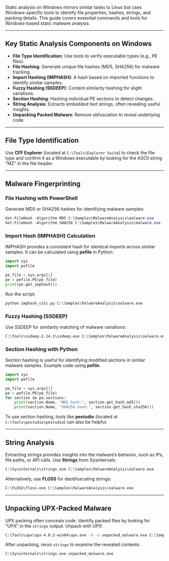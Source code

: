 Static analysis on Windows mirrors similar tasks to Linux but uses Windows-specific tools to identify file properties, hashes, strings, and packing details. This guide covers essential commands and tools for Windows-based static malware analysis.

---

## Key Static Analysis Components on Windows

- **File Type Identification**: Use tools to verify executable types (e.g., PE files).
- **File Hashing**: Generate unique file hashes (MD5, SHA256) for malware tracking.
- **Import Hashing (IMPHASH)**: A hash based on imported functions to identify similar samples.
- **Fuzzy Hashing (SSDEEP)**: Content similarity hashing for slight variations.
- **Section Hashing**: Hashing individual PE sections to detect changes.
- **String Analysis**: Extracts embedded text strings, often revealing useful insights.
- **Unpacking Packed Malware**: Remove obfuscation to reveal underlying code.

---

## File Type Identification

Use **CFF Explorer** (located at `C:\Tools\Explorer Suite`) to check the file type and confirm it as a Windows executable by looking for the ASCII string "MZ" in the file header.

---

## Malware Fingerprinting

### File Hashing with PowerShell

Generate MD5 or SHA256 hashes for identifying malware samples:

```powershell
Get-FileHash -Algorithm MD5 C:\Samples\MalwareAnalysis\malware.exe
Get-FileHash -Algorithm SHA256 C:\Samples\MalwareAnalysis\malware.exe
```

### Import Hash (IMPHASH) Calculation

IMPHASH provides a consistent hash for identical imports across similar samples. It can be calculated using **pefile** in Python:

```python
import sys
import pefile

pe_file = sys.argv[1]
pe = pefile.PE(pe_file)
print(pe.get_imphash())
```

Run the script:

```bash
python imphash_calc.py C:\Samples\MalwareAnalysis\malware.exe
```

### Fuzzy Hashing (SSDEEP)

Use SSDEEP for similarity matching of malware variations:

```bash
C:\Tools\ssdeep-2.14.1\ssdeep.exe C:\Samples\MalwareAnalysis\malware.exe
```

### Section Hashing with Python

Section hashing is useful for identifying modified sections in similar malware samples. Example code using **pefile**:

```python
import sys
import pefile

pe_file = sys.argv[1]
pe = pefile.PE(pe_file)
for section in pe.sections:
    print(section.Name, "MD5 hash:", section.get_hash_md5())
    print(section.Name, "SHA256 hash:", section.get_hash_sha256())
```

To use section hashing, tools like **pestudio** (located at `C:\Tools\pestudio\pestudio`) can also be helpful.

---

## String Analysis

Extracting strings provides insights into the malware’s behavior, such as IPs, file paths, or API calls. Use **Strings** from Sysinternals:

```bash
C:\Sysinternals\strings.exe C:\Samples\MalwareAnalysis\malware.exe
```

Alternatively, use **FLOSS** for deobfuscating strings:

```bash
C:\FLOSS\floss.exe C:\Samples\MalwareAnalysis\malware.exe
```

---

## Unpacking UPX-Packed Malware

UPX packing often conceals code. Identify packed files by looking for "UPX" in the `strings` output. Unpack with UPX:

```bash
C:\Tools\upx\upx-4.0.2-win64\upx.exe -d -o unpacked_malware.exe C:\Samples\MalwareAnalysis\packed\malware.exe
```

After unpacking, rerun `strings` to examine the revealed contents:

```bash
C:\Sysinternals\strings.exe unpacked_malware.exe
```